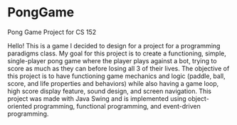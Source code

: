 # PongGame
Pong Game Project for CS 152 

Hello! This is a game I decided to design for a project for a programming paradigms class. My goal for this project is to create a functioning, simple, single-player pong game where the player plays against a bot, trying to score as much as they can before losing all 3 of their lives. The objective of this project is to have functioning game mechanics and logic (paddle, ball, score, and life properties and behaviors) while also having a game loop, high score display feature, sound design, and screen navigation. This project was made with Java Swing and is implemented using object-oriented programming, functional programming, and event-driven programming.
